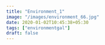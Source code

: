 ```yaml
---
title: "Environment_1"
image: "/images/environment_66.jpg"
date: 2020-01-02T10:45:38+05:30
tags: ["environmentgal"]
draft: false
---
```


